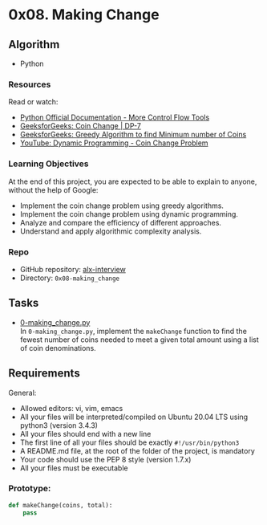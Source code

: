 # 0x08. Making Change

## Algorithm
- Python

### Resources
Read or watch:
- [Python Official Documentation - More Control Flow Tools](https://docs.python.org/3/tutorial/controlflow.html)
- [GeeksforGeeks: Coin Change | DP-7](https://www.geeksforgeeks.org/coin-change-dp-7/)
- [GeeksforGeeks: Greedy Algorithm to find Minimum number of Coins](https://www.geeksforgeeks.org/greedy-algorithm-to-find-minimum-number-of-coins/)
- [YouTube: Dynamic Programming - Coin Change Problem](https://www.youtube.com/watch?v=jgiZlGzXMBw)

### Learning Objectives
At the end of this project, you are expected to be able to explain to anyone, without the help of Google:
- Implement the coin change problem using greedy algorithms.
- Implement the coin change problem using dynamic programming.
- Analyze and compare the efficiency of different approaches.
- Understand and apply algorithmic complexity analysis.

### Repo
- GitHub repository: [alx-interview](https://github.com/mburuxx/alx-interview)
- Directory: `0x08-making_change`

## Tasks
* [0-making_change.py](./0-making_change.py)
<br>In `0-making_change.py`, implement the `makeChange` function to find the fewest number of coins needed to meet a given total amount using a list of coin denominations.

## Requirements
General:
- Allowed editors: vi, vim, emacs
- All your files will be interpreted/compiled on Ubuntu 20.04 LTS using python3 (version 3.4.3)
- All your files should end with a new line
- The first line of all your files should be exactly `#!/usr/bin/python3`
- A README.md file, at the root of the folder of the project, is mandatory
- Your code should use the PEP 8 style (version 1.7.x)
- All your files must be executable

### Prototype:
```python
def makeChange(coins, total):
    pass
```

